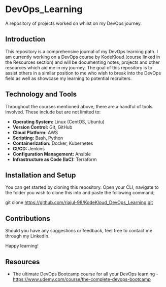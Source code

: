 # DevOps_Learning
A repository of projects worked on whilst on my DevOps journey.

## Introduction
This repository is a comprehensive journal of my DevOps learning path. I am currently working on a DevOps course by KodeKloud (course linked in the Resources section) and will be documenting notes, projects and other resources which aid me in my journey. The goal of this repository is to assist others in a similar position to me who wish to break into the DevOps field as well as showcase my learning to potential recruiters.

## Technology and Tools
Throughout the courses mentioned above, there are a handful of tools involved. These include but are not limited to:
 - **Operating System:** Linux (CentOS, Ubuntu)
 - **Version Control:** Git, GitHub
 - **Cloud Platform:** AWS
 - **Scripting:** Bash, Python
 - **Containerization:** Docker, Kubernetes
 - **CI/CD:** Jenkins
 - **Configuration Management:** Ansible
 - **Infrastructure as Code (IaC):** Terraform

## Installation and Setup
You can get started by cloning this repository. Open your CLI, navigate to the folder you wish to clone this into and paste the following command;

git clone https://github.com/riajul-98/KodeKloud_DevOps_Learning.git

## Contributions
Should you have any suggestions or feedback, feel free to contact me through my LinkedIn.

Happy learning!

## Resources
 - The ultimate DevOps Bootcamp course for all your DevOps learning - https://www.udemy.com/course/the-complete-devops-bootcamp
